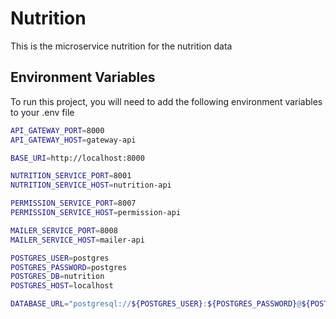 # Nutrition

This is the microservice nutrition for the nutrition data


## Environment Variables

To run this project, you will need to add the following environment variables to your .env file

```bash
API_GATEWAY_PORT=8000
API_GATEWAY_HOST=gateway-api

BASE_URI=http://localhost:8000

NUTRITION_SERVICE_PORT=8001
NUTRITION_SERVICE_HOST=nutrition-api

PERMISSION_SERVICE_PORT=8007
PERMISSION_SERVICE_HOST=permission-api

MAILER_SERVICE_PORT=8008
MAILER_SERVICE_HOST=mailer-api

POSTGRES_USER=postgres
POSTGRES_PASSWORD=postgres
POSTGRES_DB=nutrition
POSTGRES_HOST=localhost

DATABASE_URL="postgresql://${POSTGRES_USER}:${POSTGRES_PASSWORD}@${POSTGRES_HOST}:5432/${POSTGRES_DB}?schema=public"
```

